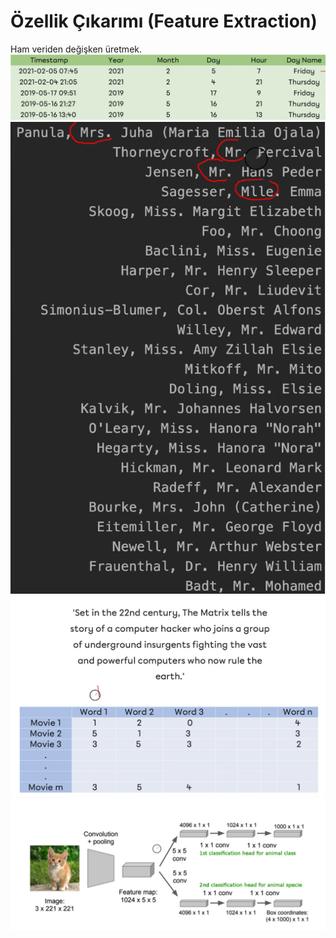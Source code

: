 # Özellik Çıkarımı (Feature Extraction)
Ham veriden değişken üretmek.
![img_9.png](img_9.png)
![img_10.png](img_10.png)
![img_11.png](img_11.png)
![img_12.png](img_12.png)

